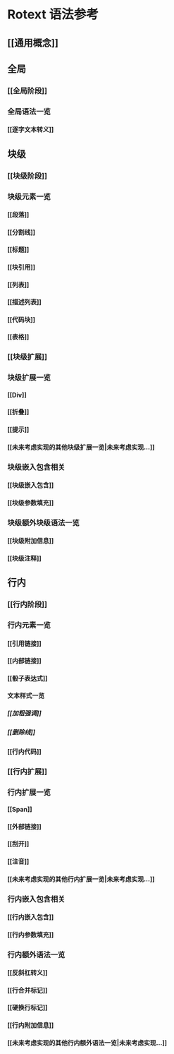 # Rotext 语法参考

## [[通用概念]]

## 全局

### [[全局阶段]]

### 全局语法一览

#### [[逐字文本转义]]

## 块级

### [[块级阶段]]

### 块级元素一览

#### [[段落]]

#### [[分割线]]

#### [[标题]]

#### [[块引用]]

#### [[列表]]

#### [[描述列表]]

#### [[代码块]]

#### [[表格]]

### [[块级扩展]]

### 块级扩展一览

#### [[Div]]

#### [[折叠]]

#### [[提示]]

#### [[未来考虑实现的其他块级扩展一览|未来考虑实现…]]

### 块级嵌入包含相关

#### [[块级嵌入包含]]

#### [[块级参数填充]]

### 块级额外块级语法一览

#### [[块级附加信息]]

#### [[块级注释]]

## 行内

### [[行内阶段]]

### 行内元素一览

#### [[引用链接]]

#### [[内部链接]]

#### [[骰子表达式]]

#### 文本样式一览

##### [[加粗强调]]

##### [[删除线]]

#### [[行内代码]]

### [[行内扩展]]

### 行内扩展一览

#### [[Span]]

#### [[外部链接]]

#### [[刮开]]

#### [[注音]]

#### [[未来考虑实现的其他行内扩展一览|未来考虑实现…]]

### 行内嵌入包含相关

#### [[行内嵌入包含]]

#### [[行内参数填充]]

### 行内额外语法一览

#### [[反斜杠转义]]

#### [[行合并标记]]

#### [[硬换行标记]]

#### [[行内附加信息]]

#### [[未来考虑实现的其他行内额外语法一览|未来考虑实现…]]
